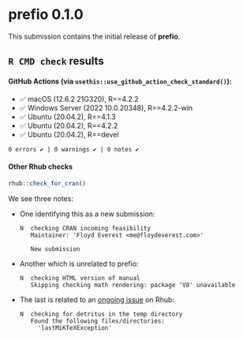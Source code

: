 # **prefio** 0.1.0

This submission contains the initial release of **prefio**.

## `R CMD check` results

#### GitHub Actions (via `usethis::use_github_action_check_standard()`):

* ✅ macOS (12.6.2 21G320), R==4.2.2
* ✅ Windows Server (2022 10.0.20348), R==4.2.2-win
* ✅ Ubuntu (20.04.2), R==4.1.3
* ✅ Ubuntu (20.04.2), R==4.2.2
* ✅ Ubuntu (20.04.2), R==devel

`0 errors ✔ | 0 warnings ✔ | 0 notes ✔`

#### Other **Rhub** checks

```R
rhub::check_for_cran()
```

We see three notes:
* One identifying this as a new submission:
  ```
  N  checking CRAN incoming feasibility
     Maintainer: 'Floyd Everest <me@floydeverest.com>'

     New submission
  ```
* Another which is unrelated to prefio:
  ```
  N  checking HTML version of manual
     Skipping checking math rendering: package 'V8' unavailable
  ```

* The last is related to an [ongoing issue](https://github.com/r-hub/rhub/issues/503) on Rhub:
  ```
  N  checking for detritus in the temp directory
     Found the following files/directories:
       'lastMiKTeXException'
  ```
